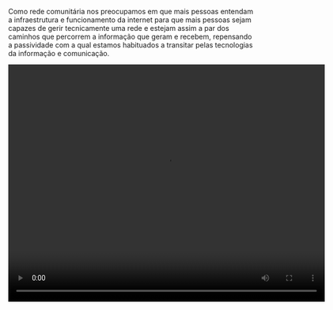   Como rede comunitária nos preocupamos em que mais pessoas entendam a infraestrutura e funcionamento da internet para que mais pessoas sejam capazes de gerir tecnicamente uma rede e estejam assim a par dos caminhos que percorrem a informação que geram e recebem, repensando a passividade com a qual estamos habituados a transitar pelas tecnologias da informação e comunicação. 
  
  <video width="640" height="480" controls>
  <source src="https://portalsemporteiras.org/blog/wp-content/uploads/2019/10/PSP-Community-Network.mp4" type="video/mp4">
  </video>
